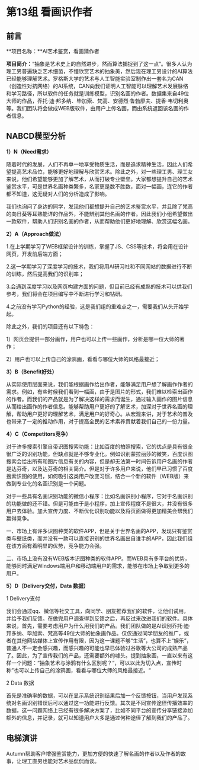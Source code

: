 # 第13组 看画识作者

## 前言

**项目名称：**AI艺术鉴赏，看画猜作者

**项目简介：**“抽象是艺术史上的自然进步，然而算法捕捉到了这一点”。很多人认为理工男普遍缺乏艺术细菌，不懂欣赏艺术的抽象美，然后现在理工男设计的AI算法已经能够理解艺术。罗格斯大学的艺术与人工智能实验室制作出一套名为CAN（创造性对抗网络）的AI系统，CAN向我们证明人工智能可以理解艺术发展脉络和学习路径，所以软件的任务就是训练模型，识别名画的作者。数据集来自49位大师的作品，乔托·迪·邦多纳、毕加索、梵高、安德烈·鲁勃廖夫、提香·韦切利奥等。我们团队将会做成WEB版软件，由用户上传名画，而由系统返回该名画的作者信息。

## NABCD模型分析

**1）N（Need需求）**

随着时代的发展，人们不再单一地享受物质生活，而是追求精神生活，因此人们希望提高艺术品位，能够更好地理解与欣赏艺术。除此之外，对一些理工男、理工女来说，他们希望能够更加了解艺术，从而打破专业壁垒。大家都想提升自己的艺术鉴赏水平，可是世界名画种类繁多，名家更是数不胜数，面对一幅画，连它的作者都不知道，这无疑对人们的分析造成了影响。

我们也询问了身边的同学，发现他们都想提升自己的艺术鉴赏水平，并且除了梵高的向日葵等耳熟能详的作品外，不能辨别其他名画的作者。因此我们小组希望做出一款软件，帮助人们识别名画的作者，从而帮助他们更好地理解、欣赏这幅名画。

**2）A（Approach做法）**

1.在上学期学习了WEB框架设计的训练，掌握了JS、CSS等技术，将会用在设计网页，开发前后端方面；

2.这一学期学习了深度学习的技术，我们将用AI研习社和不同网站的数据进行不断的训练，然后提高我们的识别率；

3.会遇到深度学习以及网页构建方面的问题，但目前已经有成熟的技术可以供我们参考，我们将会在项目编写中不断进行学习和钻研。

4.之前没有学习Python的经验，这是我们组的重难点之一，需要我们从头开始学起。

除此之外，我们的项目还有以下特色：

1）网页会提供一部分画作，用户也可以上传一些画作，分析是哪一位大师的著作；

2）用户也可以上传自己的涂鸦画，看看与哪位大师的风格最接近；

**3）B（Benefit好处）**

从实际使用层面来说，我们能根据画作给出作者，能够满足用户想了解画作作者的需求。例如，有些时候我们看到一幅画，由于是图片的形式，我们难以检索出画作的作者。而我们的产品就是为了解决这样的需求而诞生，通过输入画作的图片信息从而给出画作的作者信息。能够帮助用户更好的了解艺术，加深对于世界名画的理解，帮助用户更好的理解艺术，满足用户的好奇心。从宏观来讲，对于艺术的普及也带来了一定的推动作用，对于提高全民的艺术素养贡献着我们自己的一份力量。

**4）C（Competitors竞争）**

对于许多搜索引擎自带识图搜索功能：比如百度的拍照搜索，它的优点是具有很全很广泛的识别功能，但缺点就是不够专业化。例如识别蒙拉丽莎的微笑，百度识图搜索会给出所有和图片信息有关的内容，但是却无法第一时间告诉用户名画的作者是达芬奇，以及达芬奇的相关简介。但是对于许多用户来说，他们早已习惯了百度搜索识图的使用，如何吸引这类用户改变习惯，结合一个新的软件（WEB版）来做到专业化的名画识别是一个问题。

对于一些具有名画识别功能的微信小程序：比如名画识别小程序，它对于名画识别的功能做的还不错。但是可能由于是小程序，加上宣传程度不是很大，并没有很多用户去体验。加大宣传力度、不断优化识别功能以及将页面做得更加精美会帮我们赢得竞争。

一、市场上有许多识图种类的软件APP，但是关于世界名画的APP，发现只有鉴赏类与壁纸类，而并没有一款可以直接识别的世界名画出自谁手的APP，因此我们组在该方面有着明显的优势，竞争能力会强。

二、市场上没有没有WEB版本识图种类的软件APP。而WEB具有多平台的优势，能够同时满足Windows端用户和移动端用户的需求，能够在市场上争取到更多的用户。

**5）D（Delivery交付，Data 数据）**

1 Delivery支付

我们会通过qq、微信等社交工具，向同学、朋友推荐我们的软件，让他们试用，并给予我们反馈。在做完用户调查得到反馈之后，再反过来改进我们的软件。具体来说，首先，需要考虑用户为什么用我们的产品。我们团队做的是AI识别乔托·迪·邦多纳、毕加索、梵高等49位大师的抽象画作品。仅仅通过同学朋友的推广，或者在其他网站媒体上宣传作用有限，因为这一课题不够“生活”，也算不上“娱乐”，普通人不一定会感兴趣，而感兴趣的可能也早已体验过谷歌等大公司的成熟产品了。因此，为了宣传我们的产品，还需要额外的噱头。提到抽象画，一直以来有这样一个问题：“抽象艺术与涂鸦有什么区别呢？“，可以以此为切入点，宣传时称”也可以上传自己的涂鸦画，看看与哪位大师的风格最接近。“

2 Data 数据

首先是准确率的数据，可以在显示系统识别结果后加一个反馈按钮，当用户发现系统对名画识别错误后可以通过这一功能进行反馈。其次是不同宣传途径传播效率的数据，这一问题网络上已经有很多解决方案了，比如不同平台的宣传分享链接添加额外的信息，并记录，就可以知道用户大多是通过何种途径了解到我们的产品了。

## 电梯演讲

Autumn帮助客户增强鉴赏能力，更加方便的快速了解名画的作者以及作者的故事，让理工直男也能对艺术品侃侃而谈。
